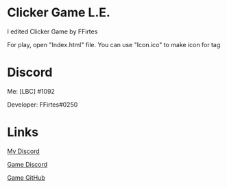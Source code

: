 # Clicker Game L.E.
I edited Clicker Game by FFirtes

For play, open "Index.html" file.
You can use "Icon.ico" to make icon for tag

# Discord
Me: [LBC] <LEYN>#1092

Developer: FFirtes#0250
# Links

[My Discord](https://discord.gg/ftGX4rX)

[Game Discord](https://discord.gg/pnBSeS2)

[Game GitHub](https://github.com/FFirtes/ClickerGame)
